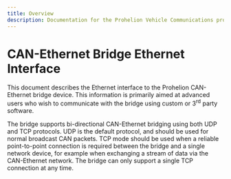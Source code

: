 ```yaml
---
title: Overview
description: Documentation for the Prohelion Vehicle Communications protocol
---
```


# CAN-Ethernet Bridge Ethernet Interface

This document describes the Ethernet interface to the Prohelion CAN-Ethernet bridge device.  This information is primarily aimed at advanced users who wish to communicate with the bridge using custom or 3<sup>rd</sup> party software.

The bridge supports bi-directional CAN-Ethernet bridging using both UDP and TCP protocols.  UDP is the default protocol, and should be used for normal broadcast CAN packets.  TCP mode should be used when a reliable point-to-point connection is required between the bridge and a single network device, for example when exchanging a stream of data via the CAN-Ethernet network.  The bridge can only support a single TCP connection at any time.

